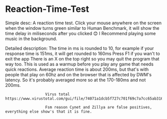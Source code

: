 # Reaction-Time-Test
Simple desc: A reaction time test. Click your mouse anywhere on the screen when the window turns green similar to Human Benchmark, it will 
show the time delay in miliseconds after you clicked 😊 I Recommend playing some music in the background.

Detailed description: The time in ms is rounded to 10, for example if your response time is 151ms, it will get rounded to 160ms
                      Press F1 if you wan't to exit the app
                      There is an X on the top right so you may quit the program that way too.
                      This is used as a warmup before you play any game that needs quick reactions.
                      Average reaction time is about 200ms, but that's with people that play on 60hz and on the browser that is affected by DWM's latency.
                      So it's probably averaged more so at the 170-180ms and not 200ms.
                      
                      Virus total https://www.virustotal.com/gui/file/74071a1dcb5f727c701f69c7a7cc65ab316d22c87ba6f0aef4a454ad51c56cbe/detection
                      
                      Fsm reason Cynet and Zillya are false positives, everything else show's that it is fine.
 
